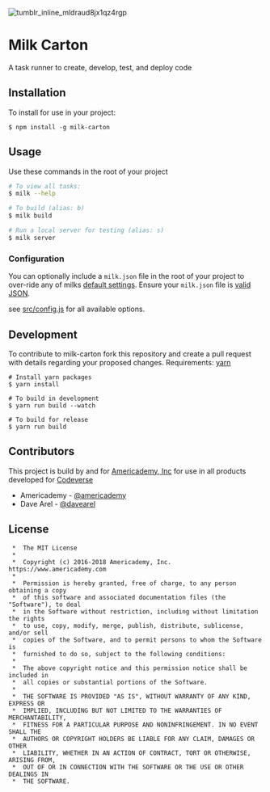 ![tumblr_inline_mldraud8jx1qz4rgp](https://cloud.githubusercontent.com/assets/1096881/21282631/c39f2c80-c3bc-11e6-8304-a99667222549.gif)

# Milk Carton
A task runner to create, develop, test, and deploy code

## Installation

To install for use in your project:

```
$ npm install -g milk-carton
```

## Usage

Use these commands in the root of your project

```sh
# To view all tasks:
$ milk --help

# To build (alias: b)
$ milk build

# Run a local server for testing (alias: s)
$ milk server
```

### Configuration

You can optionally include a `milk.json` file in the root of your project to over-ride any of milks [default settings](src/config.js). Ensure your `milk.json` file is [valid JSON](https://jsonlint.com/).

see [src/config.js](src/config.js) for all available options.

## Development
To contribute to milk-carton fork this repository and create a pull request with details regarding your proposed changes.
Requirements: [yarn](https://yarnpkg.com/en/)

```
# Install yarn packages
$ yarn install

# To build in development
$ yarn run build --watch

# To build for release
$ yarn run build
```

## Contributors
This project is build by and for [Americademy, Inc](https://www.americademy.com/) for use in all products developed for [Codeverse](https://www.codeverse.com/)

* Americademy - [@americademy](https://github.com/americademy)
* Dave Arel - [@davearel](https://github.com/davearel)

## License

```
 *  The MIT License
 *
 *  Copyright (c) 2016-2018 Americademy, Inc. https://www.americademy.com
 *
 *  Permission is hereby granted, free of charge, to any person obtaining a copy
 *  of this software and associated documentation files (the "Software"), to deal
 *  in the Software without restriction, including without limitation the rights
 *  to use, copy, modify, merge, publish, distribute, sublicense, and/or sell
 *  copies of the Software, and to permit persons to whom the Software is
 *  furnished to do so, subject to the following conditions:
 *
 *  The above copyright notice and this permission notice shall be included in
 *  all copies or substantial portions of the Software.
 *
 *  THE SOFTWARE IS PROVIDED "AS IS", WITHOUT WARRANTY OF ANY KIND, EXPRESS OR
 *  IMPLIED, INCLUDING BUT NOT LIMITED TO THE WARRANTIES OF MERCHANTABILITY,
 *  FITNESS FOR A PARTICULAR PURPOSE AND NONINFRINGEMENT. IN NO EVENT SHALL THE
 *  AUTHORS OR COPYRIGHT HOLDERS BE LIABLE FOR ANY CLAIM, DAMAGES OR OTHER
 *  LIABILITY, WHETHER IN AN ACTION OF CONTRACT, TORT OR OTHERWISE, ARISING FROM,
 *  OUT OF OR IN CONNECTION WITH THE SOFTWARE OR THE USE OR OTHER DEALINGS IN
 *  THE SOFTWARE.
```
